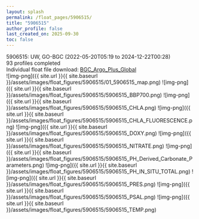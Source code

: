 ```yaml
---
layout: splash
permalink: /float_pages/5906515/
title: "5906515"
author_profile: false
last_created_on: 2025-09-30
toc: false
---
```

 
5906515: UW, GO-BGC (2022-05-20T05:19 to 2024-12-22T00:28)\
93 profiles completed\
Individual float file download: [BGC_Argo_Plus_Global](https://ftp.soest.hawaii.edu/bgc_argo_plus/Individual_Floats/outliers_removed/5906515_Sprof_processed.nc)\
![img-png]({{ site.url }}{{ site.baseurl }}/assets/images/float_figures/5906515/01_5906515_map.png)
![img-png]({{ site.url }}{{ site.baseurl }}/assets/images/float_figures/5906515/5906515_BBP700.png)
![img-png]({{ site.url }}{{ site.baseurl }}/assets/images/float_figures/5906515/5906515_CHLA.png)
![img-png]({{ site.url }}{{ site.baseurl }}/assets/images/float_figures/5906515/5906515_CHLA_FLUORESCENCE.png)
![img-png]({{ site.url }}{{ site.baseurl }}/assets/images/float_figures/5906515/5906515_DOXY.png)
![img-png]({{ site.url }}{{ site.baseurl }}/assets/images/float_figures/5906515/5906515_NITRATE.png)
![img-png]({{ site.url }}{{ site.baseurl }}/assets/images/float_figures/5906515/5906515_PH_Derived_Carbonate_Parameters.png)
![img-png]({{ site.url }}{{ site.baseurl }}/assets/images/float_figures/5906515/5906515_PH_IN_SITU_TOTAL.png)
![img-png]({{ site.url }}{{ site.baseurl }}/assets/images/float_figures/5906515/5906515_PRES.png)
![img-png]({{ site.url }}{{ site.baseurl }}/assets/images/float_figures/5906515/5906515_PSAL.png)
![img-png]({{ site.url }}{{ site.baseurl }}/assets/images/float_figures/5906515/5906515_TEMP.png)
